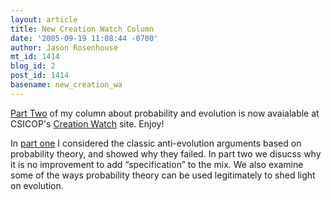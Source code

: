 ```yaml
---
layout: article
title: New Creation Watch Column
date: '2005-09-19 11:08:44 -0700'
author: Jason Rosenhouse
mt_id: 1414
blog_id: 2
post_id: 1414
basename: new_creation_wa
---
```

<p><a href=http://www.csicop.org/creationwatch/probability-two.html>Part Two</a> of my column about probability and evolution is now avaialable at CSICOP's <a href=http://www.csicop.org/creationwatch/>Creation Watch</a> site.  Enjoy!</p>

<p>In <a href=http://www.csicop.org/creationwatch/probability-one.html>part one</a> I considered the classic anti-evolution arguments based on probability theory, and showed why they failed.  In part two we disucss why it is no improvement to add &ldquo;specification&rdquo; to the mix.  We also examine some of the ways probability theory can be used legitimately to shed light on evolution.</p>
